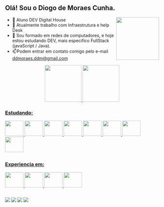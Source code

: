 ## Olá! Sou o Diogo de Moraes Cunha.
<div>
  <img align="Right" height="140em" src="https://images.vexels.com/media/users/3/157294/isolated/lists/81218c2c441da4a5095cb59bcf3a3eb8-icone-desenhado-a-mao-do-computador-portatil.png"/>
  
- 📖 Aluno DEV Digital House
- 🔭 Atualmente trabalho com Infraestrutura e help Desk
- 🌱 Sou formado em redes de computadores, e hoje estou estudando DEV, mais especifico FullStack (javaScript / Java).
- 📫Podem entrar em contato comigo pelo e-mail ddmoraes.ddm@gmail.com


</div>
<div align="center">
  <a href="https://github.com/DiogomCunha">
  <img height="120em" src="https://github-readme-stats-sigma-five.vercel.app/api?username=DiogomCunha&show_icons=true&theme=ice&include_all_commits=true&count_private=true"/>
  <img height="120em" src="https://github-readme-stats-sigma-five.vercel.app/api/top-langs/?username=DiogomCunha&layout=compact&langs_count=7&theme=ice"/>
</div>
  
  ### Estudando:
  <div>
 <img height="50" width="60" src = "https://cdn.jsdelivr.net/gh/devicons/devicon/icons/git/git-original.svg" />
 <img height="50" width="60" src="https://cdn.jsdelivr.net/gh/devicons/devicon/icons/github/github-original-wordmark.svg" />
 <img height="50" width="60" src="https://cdn.jsdelivr.net/gh/devicons/devicon/icons/html5/html5-original-wordmark.svg" />
 <img height="50" width="60" src="https://cdn.jsdelivr.net/gh/devicons/devicon/icons/javascript/javascript-original.svg" />
 <img height="50" width="60" src="https://cdn.jsdelivr.net/gh/devicons/devicon/icons/mysql/mysql-original-wordmark.svg" />
 <img height="50" width="60" src="https://cdn.jsdelivr.net/gh/devicons/devicon/icons/vscode/vscode-original-wordmark.svg" />
 <img height="50" width="60" src="https://cdn.jsdelivr.net/gh/devicons/devicon/icons/java/java-original-wordmark.svg" />
 <img height="50" width="60" src="https://cdn.jsdelivr.net/gh/devicons/devicon/icons/react/react-original-wordmark.svg" />
  </div>
 
 
  ##
  
  ### Experiencia em:
  <div>
  <img height="50" width="60" src="https://img.icons8.com/color/48/000000/windows-10.png"/>
 <img height="50" width="60" src="https://img.icons8.com/color/48/000000/active-directory.png"/>
  <img height="50" width="60" src="https://img.icons8.com/external-soft-fill-juicy-fish/60/000000/external-cloud-microservices-soft-fill-soft-fill-juicy-fish.png"/>
    <img height="50" width="60" src="https://img.icons8.com/color/48/000000/azure-1.png"/>
  </div>
 
 ##
  
  <div>
      <a href="https://instagram.com/ddemoraes2" target="_blank"><img src="https://img.shields.io/badge/-Instagram-%23E4405F?style=for-the-badge&logo=instagram&logoColor=white" target="_blank"></a>
     <a href="https://www.linkedin.com/in/diogo-de-moraes-612a81102/" target="_blank"><img src="https://img.shields.io/badge/-LinkedIn-%230077B5?style=for-the-badge&logo=linkedin&logoColor=white" target="_blank"></a>
    <a href = "mailto:ddmoraes.ddm@gmail.com"><img src="https://img.shields.io/badge/-Gmail-%23333?style=for-the-badge&logo=gmail&logoColor=white" target="_blank"></a>
    <a href = "https://api.whatsapp.com/send?phone=5531991957040" target= "_blank"><img src="https://img.shields.io/badge/WhatsApp-25D366?style=for-the-badge&logo=whatsapp&logoColor=white"></a>       
  
  </div>
  
  ##
 




